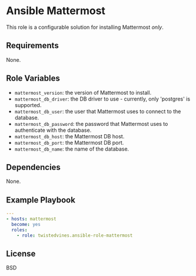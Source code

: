 
Ansible Mattermost
=========

This role is a configurable solution for installing Mattermost *only*.

Requirements
------------

None.

Role Variables
--------------

- `mattermost_version`: the version of Mattermost to install.
- `mattermost_db_driver`: the DB driver to use - currently, only 'postgres' is supported.
- `mattermost_db_user`: the user that Mattermost uses to connect to the database.
- `mattermost_db_password`: the password that Mattermost uses to authenticate with the database.
- `mattermost_db_host`: the Mattermost DB host.
- `mattermost_db_port`: the Mattermost DB port.
- `mattermost_db_name`: the name of the database.

Dependencies
------------

None.

Example Playbook
----------------

```yaml
---
- hosts: mattermost
  become: yes
  roles:
    - role: twistedvines.ansible-role-mattermost
```

License
-------

BSD
